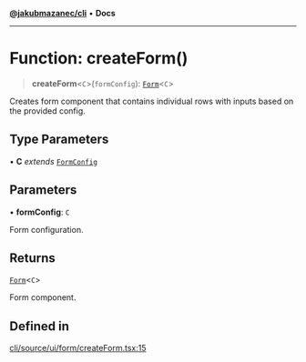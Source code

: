 [**@jakubmazanec/cli**](../README.md) • **Docs**

---

# Function: createForm()

> **createForm**\<`C`\>(`formConfig`): [`Form`](../type-aliases/Form.md)\<`C`\>

Creates form component that contains individual rows with inputs based on the provided config.

## Type Parameters

• **C** _extends_ [`FormConfig`](../type-aliases/FormConfig.md)

## Parameters

• **formConfig**: `C`

Form configuration.

## Returns

[`Form`](../type-aliases/Form.md)\<`C`\>

Form component.

## Defined in

[cli/source/ui/form/createForm.tsx:15](https://github.com/jakubmazanec/tools/blob/e8e1a063ee4a3ba5413ab6c19f760853c220a8ce/packages/cli/source/ui/form/createForm.tsx#L15)
